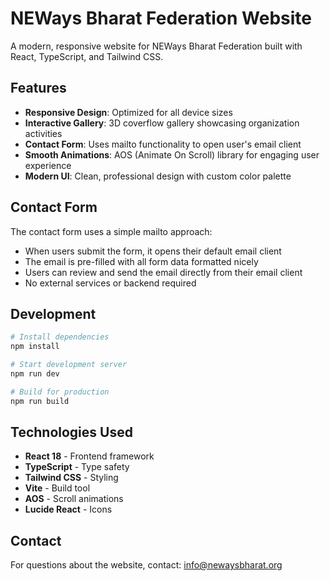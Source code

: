 # NEWays Bharat Federation Website

A modern, responsive website for NEWays Bharat Federation built with React, TypeScript, and Tailwind CSS.

## Features

- **Responsive Design**: Optimized for all device sizes
- **Interactive Gallery**: 3D coverflow gallery showcasing organization activities
- **Contact Form**: Uses mailto functionality to open user's email client
- **Smooth Animations**: AOS (Animate On Scroll) library for engaging user experience
- **Modern UI**: Clean, professional design with custom color palette

## Contact Form

The contact form uses a simple mailto approach:
- When users submit the form, it opens their default email client
- The email is pre-filled with all form data formatted nicely
- Users can review and send the email directly from their email client
- No external services or backend required

## Development

```bash
# Install dependencies
npm install

# Start development server
npm run dev

# Build for production
npm run build
```

## Technologies Used

- **React 18** - Frontend framework
- **TypeScript** - Type safety
- **Tailwind CSS** - Styling
- **Vite** - Build tool
- **AOS** - Scroll animations
- **Lucide React** - Icons

## Contact

For questions about the website, contact: info@newaysbharat.org
